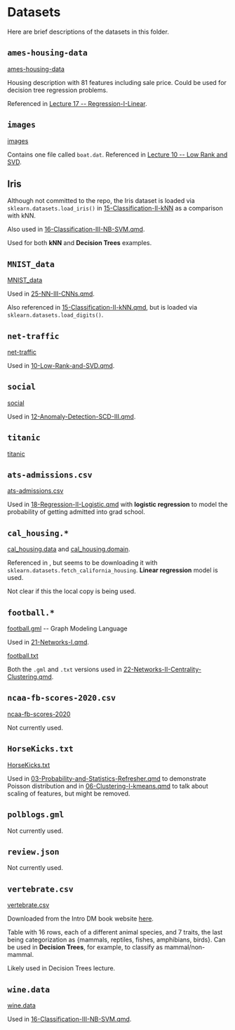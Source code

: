 # Datasets

Here are brief descriptions of the datasets in this folder.

## `ames-housing-data`

[ames-housing-data](./ames-housing-data/)

Housing description with 81 features including sale price. Could be used for 
decision tree regression problems.

Referenced in [Lecture 17 -- Regression-I-Linear](../17-Regression-I-Linear.qmd).

## `images`

[images](./images/)

Contains one file called `boat.dat`. Referenced in 
[Lecture 10 -- Low Rank and SVD](../10-Low-Rank-and-SVD.qmd).

## Iris

Although not committed to the repo, the Iris dataset is loaded via 
`sklearn.datasets.load_iris()` in [15-Classification-II-kNN](../15-Classification-II-kNN.qmd)
as a comparison with kNN.

Also used in [16-Classification-III-NB-SVM.qmd](../16-Classification-III-NB-SVM.qmd).

Used for both **kNN** and **Decision Trees** examples.

## `MNIST_data`

[MNIST_data](./MNIST_data/)

Used in [25-NN-III-CNNs.qmd](../25-NN-III-CNNs.qmd).

Also referenced in [15-Classification-II-kNN.qmd](../15-Classification-II-kNN.qmd),
but is loaded via `sklearn.datasets.load_digits()`.

## `net-traffic`

[net-traffic](./net-traffic/)

Used in [10-Low-Rank-and-SVD.qmd](../10-Low-Rank-and-SVD.qmd).

## `social`

[social](./social/)

Used in [12-Anomaly-Detection-SCD-III.qmd](../12-Anomaly-Detection-SVD-III.qmd).

## `titanic`

[titanic](./titanic/)

## `ats-admissions.csv`

[ats-admissions.csv](./ats-admissions.csv)

Used in [18-Regression-II-Logistic.qmd](../18-Regression-II-Logistic.qmd) with
**logistic regression** to model the probability of getting admitted into grad school.

## `cal_housing.*`

[cal_housing.data](./cal_housing.data) and [cal_housing.domain](./cal_housing.domain).

Referenced in [](../02C-Sklearn.qmd), but seems to be downloading it with
`sklearn.datasets.fetch_california_housing`. **Linear regression** model is used.

Not clear if this the local copy is being used.

## `football.*`

[football.gml](./football.gml) -- Graph Modeling Language

Used in [21-Networks-I.qmd](../21-Networks-I.qmd).

[football.txt](./football.txt)

Both the `.gml` and `.txt` versions used in [22-Networks-II-Centrality-Clustering.qmd](../22-Networks-II-Centrality-Clustering.qmd).


## `ncaa-fb-scores-2020.csv`

[ncaa-fb-scores-2020](./ncaa-fb-scores-2020.csv)

Not currently used.

## `HorseKicks.txt`

[HorseKicks.txt](./HorseKicks.txt)

Used in [03-Probability-and-Statistics-Refresher.qmd](../03-Probability-and-Statistics-Refresher.qmd)
to demonstrate Poisson distribution and in [06-Clustering-I-kmeans.qmd](../06-Clustering-I-kmeans.qmd)
to talk about scaling of features, but might be removed.

## `polblogs.gml`

Not currently used.

## `review.json`

Not currently used.

## `vertebrate.csv`

[vertebrate.csv](./vertebrate.csv)

Downloaded from the Intro DM book website [here](https://www.cse.msu.edu/~ptan/dmbook/software/).

Table with 16 rows, each of a different animal species, and 7 traits, the last
being categorization as {mammals, reptiles, fishes, amphibians, birds}. Can be
used in **Decision Trees**, for example, to classify as mammal/non-mammal.

Likely used in Decision Trees lecture.


## `wine.data`

[wine.data](./wine.data)

Used in
[16-Classification-III-NB-SVM.qmd](../16-Classification-III-NB-SVM.qmd).

